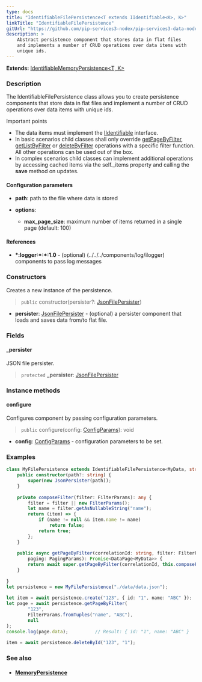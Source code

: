 ```yaml
---
type: docs
title: "IdentifiableFilePersistence<T extends IIdentifiable<K>, K>"
linkTitle: "IdentifiableFilePersistence"
gitUrl: "https://github.com/pip-services3-nodex/pip-services3-data-nodex"
description: >
    Abstract persistence component that stores data in flat files
    and implements a number of CRUD operations over data items with
    unique ids. 
---
```


**Extends:** [IdentifiableMemoryPersistence<T, K>](../identifiable_memory_persistence)

### Description

The IdentifiableFilePersistence class allows you to create persistence components that store data in flat files and implement a number of CRUD operations over data items with unique ids.

Important points

- The data items must implement the [IIdentifiable](../../../commons/data/iidentifiable) interface.
- In basic scenarios child classes shall only override [getPageByFilter](../memory_persistence/#getpagebyfilter), [getListByFilter](../memory_persistence/#getlistbyfilter) or [deleteByFilter](../memory_persistence/#deletebyfilter) operations with a specific filter function. All other operations can be used out of the box. 
- In complex scenarios child classes can implement additional operations by accessing cached items via the self._items property and calling the **save** method on updates.

#### Configuration parameters

- **path**: path to the file where data is stored

- **options**:
    - **max_page_size**: maximum number of items returned in a single page (default: 100)

#### References
- **\*:logger:\*:\*:1.0** - (optional) (../../../components/log/ilogger) components to pass log messages


### Constructors
Creates a new instance of the persistence.

> `public` constructor(persister?: [JsonFilePersister<T>](../json_file_persister))

- **persister**: [JsonFilePersister<T>](../json_file_persister) - (optional) a persister component that loads and saves data from/to flat file.

### Fields

<span class="hide-title-link">

#### _persister
JSON file persister.
> `protected` **_persister**: [JsonFilePersister<T>](../json_file_persister)

</span>


### Instance methods

#### configure
Configures component by passing configuration parameters.

> `public` configure(config: [ConfigParams](../../../commons/config/config_params)): void

- **config**: [ConfigParams](../../../commons/config/config_params) - configuration parameters to be set.

### Examples

```typescript
class MyFilePersistence extends IdentifiableFilePersistence<MyData, string> {
    public constructor(path?: string) {
        super(new JsonPersister(path));
    }
  
    private composeFilter(filter: FilterParams): any {
        filter = filter || new FilterParams();
        let name = filter.getAsNullableString("name");
        return (item) => {
            if (name != null && item.name != name)
                return false;
            return true;
        };
    }
  
    public async getPageByFilter(correlationId: string, filter: FilterParams,
        paging: PagingParams): Promise<DataPage<MyData>> {
        return await super.getPageByFilter(correlationId, this.composeFilter(filter), paging, null, null);
    }
  
}
let persistence = new MyFilePersistence("./data/data.json");
    
let item = await persistence.create("123", { id: "1", name: "ABC" });
let page = await persistence.getPageByFilter(
        "123",
        FilterParams.fromTuples("name", "ABC"),
        null
);
console.log(page.data);          // Result: { id: "1", name: "ABC" }
     
item = await persistence.deleteById("123", "1");
```


### See also
- #### [MemoryPersistence](../memory_persistence)
